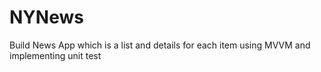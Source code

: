 # NYNews
Build News App which is a list and details for each item using MVVM and implementing unit test

